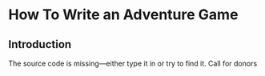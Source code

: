 # How To Write an Adventure Game



## Introduction

The source code is missing—either type it in or try to find it. Call for donors



